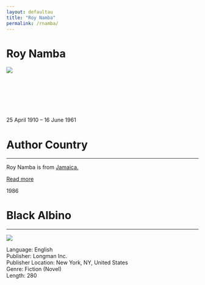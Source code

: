 ```yaml
---
layout: defaultau
title: "Roy Namba"
permalink: /rnamba/
---
```

<!-- partial:index.partial.html -->
<div class="content">
    <h1>Roy Namba</h1>
    <div class="quote">
        <div><img src="http://idata.over-blog.com/0/57/55/67/Album-2/0086-photo-N.Roy.JPG" class="logo"></div>
    </div>
    <div class="timeline">
        <div style="padding-bottom:100px;"></div>
        <div class="block">
            <div class="date right"><p class="right">25 April 1910 – 16 June 1961</p></div>
            <div class="dot"></div>
            <div class="left first">
            <div class="author_country">
                <h1>Author Country</h1><hr>
            <div class="aclocation">   <p>Roy Namba is from <a href="{{ site.baseurl }}/4">Jamaica.</a></p></div>
                <div class="acreadmore">  <a href="https://en.wikipedia.org/wiki/Namba_Roy" target="_blank">Read more</a></div>
            </div>
            </div>
        </div>
        <div class="block">
            <div class="date left"><p class="left">1986</p></div>
            <div class="dot"></div>
            <div class="right">
                <h1>Black Albino</h1><hr>
                <p><img src="https://i.gr-assets.com/images/S/compressed.photo.goodreads.com/books/1267755902l/3073864.jpg"></p>
                <p>
                Language: English<br>
                Publisher: Longman Inc.<br>
                Publisher Location: New York, NY, United States<br>
                Genre: Fiction (Novel)<br>
                Length: 280<br>
                </p>
            </div>
        </div>

</div>
<!-- partial -->
  <script src='https://cdnjs.cloudflare.com/ajax/libs/jquery/3.1.1/jquery.min.js'></script><script  src="assets/js/authorscript.js"></script>           
